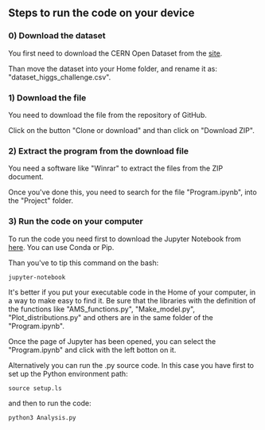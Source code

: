 ## Steps to run the code on your device
### 0) Download the dataset
You first need to download the CERN Open Dataset from the [site](http://opendata.cern.ch/record/328).

Than move the dataset into your Home folder, and rename it as: "dataset_higgs_challenge.csv".
### 1) Download the file
You need to download the file from the repository of GitHub.

Click on the button "Clone or download" and than click on "Download ZIP".
### 2) Extract the program from the download file
You need a software like "Winrar" to extract the files from the ZIP document.

Once you've done this, you need to search for the file "Program.ipynb", into the "Project" folder.
### 3) Run the code on your computer
To run the code you need first to download the Jupyter Notebook from [here](https://jupyter.org/install). You can use Conda or Pip.

Than you've to tip this command on the bash:
```shell
jupyter-notebook
```

It's better if you put your executable code in the Home of your computer, in a way to make easy to find it. Be sure that the libraries with the definition of the functions like "AMS_functions.py", "Make_model.py", "Plot_distributions.py" and others are in the same folder of the "Program.ipynb".

Once the page of Jupyter has been opened, you can select the "Program.ipynb" and click with the left botton on it.

Alternatively you can run the .py source code. In this case you have first to set up the Python environment path:
```shell
source setup.ls
```
and then to run the code:
```shell
python3 Analysis.py
```
